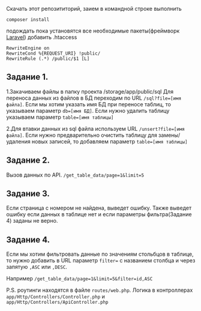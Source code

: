 Скачать этот репозититорий,
заием в командной строке выполнить

```composer install```

подождать пока установятся все необходимые пакеты(фреймворк [Laravel](https://laravel.com/docs))
добавить .htaccess
```$xslt
RewriteEngine on
RewriteCond %{REQUEST_URI} !public/
RewriteRule (.*) /public/$1 [L]
```

## Задание 1.

1.Закачиваем файлы в папку проекта /storage/app/public/sql
Для переноса данных из файлов в БД переходим по URL ```/sql?file=[имя файла]```.
Если мы хотим указать имя БД при переносе таблиц, то указываем параметр ```db=[имя БД]```.
Если нужно удалить таблицу указываем параметр ```table=[имя таблицы]```

2.Для втавки данных из sql файла используем URL ```/unsert?file=[имя файла]```.
Если нужно предварительно очистить таблицу для замены/удаления новых записей, то добавляем параметр ```table=[имя таблицы]```


## Задание 2.

Вызов данных по API.
```/get_table_data/page=1&limit=5```

## Задание 3.

Если страница с номером не найдена, выведет ошибку.
Также выведет ошибку если данных в таблице нет и если параметры фильтра(Задание 4) заданы не  верно.



## Задание 4.

Если мы хотим фильтровать данные по значениям стольбцов в таблице, то нужно добавить в URL параметр ```filter=``` c названием столбца и через запятую ```,ASC``` или ```,DESC```.

Например ```/get_table_data/page=1&limit=5&filter=id,ASC```


P.S. роутинги находятся в файле ```routes/web.php```. Логика в контроллерах ```app/Http/Controllers/Controller.php``` и ```app/Http/Controllers/ApiController.php```